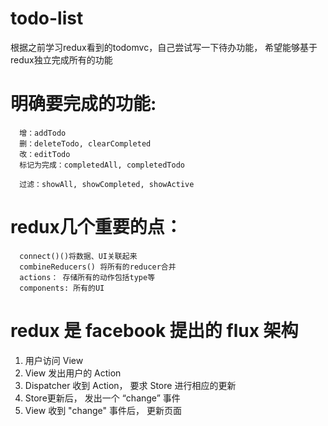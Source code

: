 # todo-list

  根据之前学习redux看到的todomvc，自己尝试写一下待办功能，
  希望能够基于redux独立完成所有的功能

# 明确要完成的功能:

  ```
    增：addTodo
    删：deleteTodo, clearCompleted
    改：editTodo
    标记为完成：completedAll, completedTodo

    过滤：showAll, showCompleted, showActive
  ```

# redux几个重要的点：

  ```
    connect()()将数据、UI关联起来
    combineReducers() 将所有的reducer合并
    actions： 存储所有的动作包括type等   
    components: 所有的UI 
  ```               


# redux 是 facebook 提出的 flux 架构

  1. 用户访问 View
  2. View 发出用户的 Action
  3. Dispatcher 收到 Action， 要求 Store 进行相应的更新
  4. Store更新后， 发出一个 “change” 事件
  5. View 收到 "change" 事件后， 更新页面
